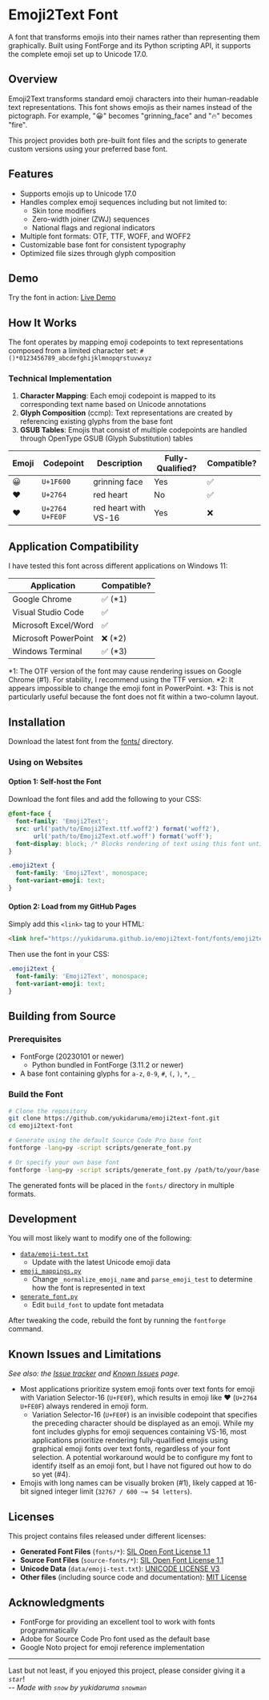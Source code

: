 # Emoji2Text Font

A font that transforms emojis into their names rather than representing them graphically. Built using FontForge and its Python scripting API, it supports the complete emoji set up to Unicode 17.0.

## Overview

Emoji2Text transforms standard emoji characters into their human-readable text representations. This font shows emojis as their names instead of the pictograph. For example, "😀" becomes "grinning_face" and "🔥" becomes "fire".

This project provides both pre-built font files and the scripts to generate custom versions using your preferred base font.

## Features

- Supports emojis up to Unicode 17.0
- Handles complex emoji sequences including but not limited to:
  - Skin tone modifiers
  - Zero-width joiner (ZWJ) sequences
  - National flags and regional indicators
- Multiple font formats: OTF, TTF, WOFF, and WOFF2
- Customizable base font for consistent typography
- Optimized file sizes through glyph composition

## Demo

Try the font in action: [Live Demo](https://yukidaruma.github.io/emoji2text-font/demo.html)

## How It Works

The font operates by mapping emoji codepoints to text representations composed from a limited character set:
`#()*0123456789_abcdefghijklmnopqrstuvwxyz`

### Technical Implementation

1. **Character Mapping**: Each emoji codepoint is mapped to its corresponding text name based on Unicode annotations
2. **Glyph Composition** (ccmp): Text representations are created by referencing existing glyphs from the base font
3. **GSUB Tables**: Emojis that consist of multiple codepoints are handled through OpenType GSUB (Glyph Substitution) tables

| Emoji | Codepoint | Description | Fully-Qualified? | Compatible? |
| - | - | - | - | - |
| 😀 | `U+1F600` | grinning face | Yes | ✅ |
| ❤️ | `U+2764` | red heart | No | ✅ |
| ❤️ | `U+2764 U+FE0F` | red heart with VS-16 | Yes | ❌ |

## Application Compatibility

I have tested this font across different applications on Windows 11:

| Application | Compatible? |
| - | - |
| Google Chrome | ✅ (\*1) |
| Visual Studio Code | ✅ |
| Microsoft Excel/Word | ✅ |
| Microsoft PowerPoint | ❌ (\*2) |
| Windows Terminal | ✅ (\*3) |

\*1: The OTF version of the font may cause rendering issues on Google Chrome (#1). For stability, I recommend using the TTF version.
\*2: It appears impossible to change the emoji font in PowerPoint.
\*3: This is not particularly useful because the font does not fit within a two-column layout.

## Installation

Download the latest font from the [fonts/](fonts/) directory.

### Using on Websites

#### Option 1: Self-host the Font

Download the font files and add the following to your CSS:

```css
@font-face {
  font-family: 'Emoji2Text';
  src: url('path/to/Emoji2Text.ttf.woff2') format('woff2'),
       url('path/to/Emoji2Text.otf.woff') format('woff');
  font-display: block; /* Blocks rendering of text using this font until it loads */
}

.emoji2text {
  font-family: 'Emoji2Text', monospace;
  font-variant-emoji: text;
}
```

#### Option 2: Load from my GitHub Pages

Simply add this `<link>` tag to your HTML:

```html
<link href="https://yukidaruma.github.io/emoji2text-font/fonts/emoji2text.css" rel="stylesheet">
```

Then use the font in your CSS:

```css
.emoji2text {
  font-family: 'Emoji2Text', monospace;
  font-variant-emoji: text;
}
```

## Building from Source

### Prerequisites

- FontForge (20230101 or newer)
  - Python bundled in FontForge (3.11.2 or newer)
- A base font containing glyphs for `a-z`, `0-9`, `#`, `(`, `)`, `*`, `_`

### Build the Font

```bash
# Clone the repository
git clone https://github.com/yukidaruma/emoji2text-font.git
cd emoji2text-font

# Generate using the default Source Code Pro base font
fontforge -lang=py -script scripts/generate_font.py

# Or specify your own base font
fontforge -lang=py -script scripts/generate_font.py /path/to/your/base-font.otf
```

The generated fonts will be placed in the `fonts/` directory in multiple formats.

## Development

You will most likely want to modify one of the following:

- [`data/emoji-test.txt`](data/emoji-test.txt)
  - Update with the latest Unicode emoji data
- [`emoji_mappings.py`](scripts/emoji_mappings.py) 
  - Change `_normalize_emoji_name` and `parse_emoji_test` to determine how the font is represented in text
- [`generate_font.py`](scripts/generate_font.py)
  - Edit `build_font` to update font metadata

After tweaking the code, rebuild the font by running the `fontforge` command.

## Known Issues and Limitations

*See also: the [Issue tracker](https://github.com/yukidaruma/emoji2text-font/issues) and [Known Issues](https://yukidaruma.github.io/emoji2text-font/known-issues.html) page.*

- Most applications prioritize system emoji fonts over text fonts for emoji with Variation Selector-16 (`U+FE0F`), which results in emoji like ❤️ (`U+2764 U+FE0F`) always rendered in emoji form.
  - Variation Selector-16 (`U+FE0F`) is an invisible codepoint that specifies the preceding character should be displayed as an emoji. While my font includes glyphs for emoji sequences containing VS-16, most applications prioritize rendering fully-qualified emojis using graphical emoji fonts over text fonts, regardless of your font selection.
    A potential workaround would be to configure my font to identify itself as an emoji font, but I have not figured out how to do so yet (#4).
- Emojis with long names can be visually broken (#1), likely capped at 16-bit signed integer limit (`32767 / 600 ~= 54 letters`).

## Licenses

This project contains files released under different licenses:

- **Generated Font Files** (`fonts/*`): [SIL Open Font License 1.1](fonts/LICENSE-OFL)
- **Source Font Files** (`source-fonts/*`): [SIL Open Font License 1.1](source-fonts/LICENSE-OFL)
- **Unicode Data** (`data/emoji-test.txt`): [UNICODE LICENSE V3](data/LICENSE-UNICODE-V3)
- **Other files** (including source code and documentation): [MIT License](scripts/LICENSE-MIT)

## Acknowledgments

- FontForge for providing an excellent tool to work with fonts programmatically
- Adobe for Source Code Pro font used as the default base
- Google Noto project for emoji reference implementation

----

Last but not least, if you enjoyed this project, please consider giving it a *`star`*!  
-- *Made with `snow` by yukidaruma `snowman`*
